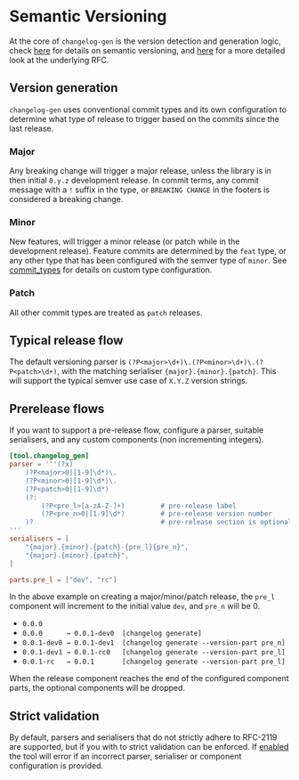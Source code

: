 # Semantic Versioning

At the core of `changelog-gen` is the version detection and generation logic,
check [here](https://semver.org) for details on semantic versioning, and
[here](https://datatracker.ietf.org/doc/html/rfc2119) for a more detailed look
at the underlying RFC.

## Version generation

`changelog-gen` uses conventional commit types and its own configuration to
determine what type of release to trigger based on the commits since the last release.

### Major

Any breaking change will trigger a major release, unless the library is in then
initial `0.y.z` development release. In commit terms, any commit message with a
`!` suffix in the type, or `BREAKING CHANGE` in the footers is considered a
breaking change.

### Minor

New features, will trigger a minor release (or patch while in the development
release). Feature commits are determined by the `feat` type, or any other type
that has been configured with the semver type of `minor`. See
[commit_types](https://nrwldev.github.io/changelog-gen/configuration/#commit_types)
for details on custom type configuration.

### Patch

All other commit types are treated as `patch` releases.

## Typical release flow

The default versioning parser is
`(?P<major>\d+)\.(?P<minor>\d+)\.(?P<patch>\d+)`, with the matching serialiser
`{major}.{minor}.{patch}`. This will support the typical semver use case of
`X.Y.Z` version strings.

## Prerelease flows

If you want to support a pre-release flow, configure a parser, suitable
serialisers, and any custom components (non incrementing integers).

```toml
[tool.changelog_gen]
parser = '''(?x)
    (?P<major>0|[1-9]\d*)\.
    (?P<minor>0|[1-9]\d*)\.
    (?P<patch>0|[1-9]\d*)
    (?:
        (?P<pre_l>[a-zA-Z-]+)         # pre-release label
        (?P<pre_n>0|[1-9]\d*)         # pre-release version number
    )?                                # pre-release section is optional
'''
serialisers = [
    "{major}.{minor}.{patch}-{pre_l}{pre_n}",
    "{major}.{minor}.{patch}",
]

parts.pre_l = ["dev", "rc"]
```

In the above example on creating a major/minor/patch release, the `pre_l`
component will increment to the initial value `dev`, and `pre_n` will be 0.

* `0.0.0`
* `0.0.0      → 0.0.1-dev0  [changelog generate]`
* `0.0.1-dev0 → 0.0.1-dev1  [changelog generate --version-part pre_n]`
* `0.0.1-dev1 → 0.0.1-rc0   [changelog generate --version-part pre_l]`
* `0.0.1-rc   → 0.0.1       [changelog generate --version-part pre_l]`

When the release component reaches the end of the configured component parts,
the optional components will be dropped.

## Strict validation

By default, parsers and serialisers that do not strictly adhere to RFC-2119 are
supported, but if you with to strict validation can be enforced. If
[enabled](https://nrwldev.github.io/changelog-gen/configuration/#strict)
the tool will error if an incorrect parser, serialiser or component
configuration is provided.
